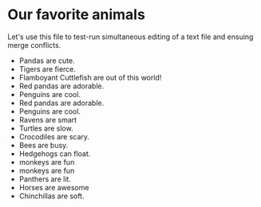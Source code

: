 # Our favorite animals

Let's use this file to test-run simultaneous editing of a text file and ensuing merge conflicts.

- Pandas are cute.
- Tigers are fierce.
- Flamboyant Cuttlefish are out of this world!
- Red pandas are adorable.
- Penguins are cool.
- Red pandas are adorable.
- Penguins are cool.
- Ravens are smart
- Turtles are slow.
- Crocodiles are scary.
- Bees are busy.
- Hedgehogs can float.
- monkeys are fun
- monkeys are fun
- Panthers are lit.
- Horses are awesome
- Chinchillas are soft.
